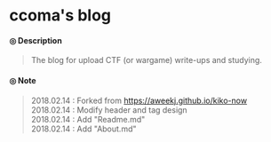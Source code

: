# ccoma's blog

#### ◎ Description
> The blog for upload CTF (or wargame) write-ups and studying.

#### ◎ Note
> 2018.02.14 : Forked from https://aweekj.github.io/kiko-now  
> 2018.02.14 : Modify header and tag design  
> 2018.02.14 : Add "Readme.md"  
> 2018.02.14 : Add "About.md"  